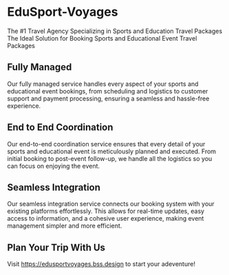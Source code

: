 # EduSport-Voyages
The #1 Travel Agency Specializing in Sports and Education Travel Packages
The Ideal Solution for Booking Sports and Educational Event Travel Packages

## Fully Managed
Our fully managed service handles every aspect of your sports and educational event bookings, from scheduling and logistics to customer support and payment processing, ensuring a seamless and hassle-free experience.

## End to End Coordination
Our end-to-end coordination service ensures that every detail of your sports and educational event is meticulously planned and executed. From initial booking to post-event follow-up, we handle all the logistics so you can focus on enjoying the event.

## Seamless Integration
Our seamless integration service connects our booking system with your existing platforms effortlessly. This allows for real-time updates, easy access to information, and a cohesive user experience, making event management simpler and more efficient.



## Plan Your Trip With Us
Visit https://edusportvoyages.bss.design to start your adeventure!
